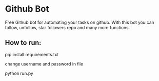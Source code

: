 # Github Bot

Free Github bot for automating your tasks on github. With this bot you can follow, unfollow, star followers repo and many more functions.

## How to run:
pip install requirements.txt

change username and password in file

python run.py
